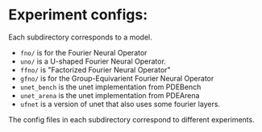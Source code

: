 # Experiment configs:

Each subdirectory corresponds to a model. 

- `fno/` is for the Fourier Neural Operator 
- `uno/` is a U-shaped Fourier Neural Operator.
- `ffno/` is "Factorized Fourier Neural Operator"
- `gfno/` is for the Group-Equivarient Fourier Neural Operator
- `unet_bench` is the unet implementation from PDEBench
- `unet_arena` is the unet implementation from PDEArena
- `ufnet` is a version of unet that also uses some fourier layers.


The config files in each subdirectory correspond to different experiments.
